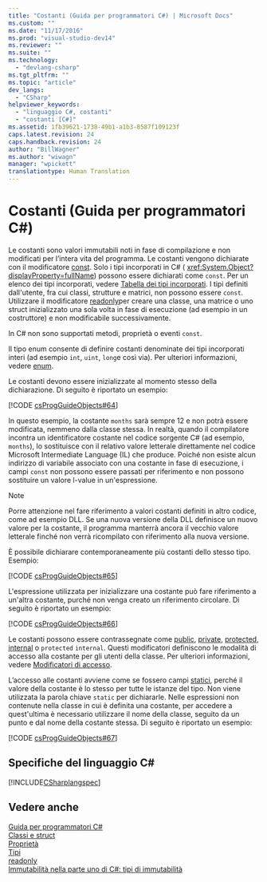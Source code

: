 ```yaml
---
title: "Costanti (Guida per programmatori C#) | Microsoft Docs"
ms.custom: ""
ms.date: "11/17/2016"
ms.prod: "visual-studio-dev14"
ms.reviewer: ""
ms.suite: ""
ms.technology: 
  - "devlang-csharp"
ms.tgt_pltfrm: ""
ms.topic: "article"
dev_langs: 
  - "CSharp"
helpviewer_keywords: 
  - "linguaggio C#, costanti"
  - "costanti [C#]"
ms.assetid: 1fb39621-1738-49b1-a1b3-8587f109123f
caps.latest.revision: 24
caps.handback.revision: 24
author: "BillWagner"
ms.author: "wiwagn"
manager: "wpickett"
translationtype: Human Translation
---
```

# Costanti (Guida per programmatori C#)
Le costanti sono valori immutabili noti in fase di compilazione e non modificati per l’intera vita del programma.  Le costanti vengono dichiarate con il modificatore [const](../../../csharp/language-reference/keywords/const.md).  Solo i tipi incorporati in C\# \( <xref:System.Object?displayProperty=fullName>\) possono essere dichiarati come `const`.  Per un elenco dei tipi incorporati, vedere [Tabella dei tipi incorporati](../../../csharp/language-reference/keywords/built-in-types-table.md).  I tipi definiti dall'utente, fra cui classi, strutture e matrici, non possono essere `const`.  Utilizzare il modificatore [readonly](../../../csharp/language-reference/keywords/readonly.md)per creare una classe, una matrice o uno struct inizializzato una sola volta in fase di esecuzione \(ad esempio in un costruttore\) e non modificabile successivamente.  
  
 In C\# non sono supportati metodi, proprietà o eventi `const`.  
  
 Il tipo enum consente di definire costanti denominate dei tipi incorporati interi \(ad esempio `int`, `uint`, `long`e così via\).  Per ulteriori informazioni, vedere [enum](../../../csharp/language-reference/keywords/enum.md).  
  
 Le costanti devono essere inizializzate al momento stesso della dichiarazione.  Di seguito è riportato un esempio:  
  
 [!CODE [csProgGuideObjects#64](../CodeSnippet/VS_Snippets_VBCSharp/csProgGuideObjects#64)]  
  
 In questo esempio, la costante `months` sarà sempre 12 e non potrà essere modificata, nemmeno dalla classe stessa.  In realtà, quando il compilatore incontra un identificatore costante nel codice sorgente C\# \(ad esempio, `months`\), lo sostituisce con il relativo valore letterale direttamente nel codice Microsoft Intermediate Language \(IL\) che produce.  Poiché non esiste alcun indirizzo di variabile associato con una costante in fase di esecuzione, i campi `const` non possono essere passati per riferimento e non possono sostituire un valore l\-value in un'espressione.  
  
> [!NOTE]
>  Porre attenzione nel fare riferimento a valori costanti definiti in altro codice, come ad esempio DLL.  Se una nuova versione della DLL definisce un nuovo valore per la costante, il programma manterrà ancora il vecchio valore letterale finché non verrà ricompilato con riferimento alla nuova versione.  
  
 È possibile dichiarare contemporaneamente più costanti dello stesso tipo. Esempio:  
  
 [!CODE [csProgGuideObjects#65](../CodeSnippet/VS_Snippets_VBCSharp/csProgGuideObjects#65)]  
  
 L'espressione utilizzata per inizializzare una costante può fare riferimento a un'altra costante, purché non venga creato un riferimento circolare.  Di seguito è riportato un esempio:  
  
 [!CODE [csProgGuideObjects#66](../CodeSnippet/VS_Snippets_VBCSharp/csProgGuideObjects#66)]  
  
 Le costanti possono essere contrassegnate come [public](../../../csharp/language-reference/keywords/public.md), [private](../../../csharp/language-reference/keywords/private.md), [protected](../../../csharp/language-reference/keywords/protected.md), [internal](../../../csharp/language-reference/keywords/internal.md) o `protected` `internal`.  Questi modificatori definiscono le modalità di accesso alla costante per gli utenti della classe.  Per ulteriori informazioni, vedere [Modificatori di accesso](../../../csharp/programming-guide/classes-and-structs/access-modifiers.md).  
  
 L’accesso alle costanti avviene come se fossero campi [statici](../../../csharp/language-reference/keywords/static.md), perché il valore della costante è lo stesso per tutte le istanze del tipo.  Non viene utilizzata la parola chiave `static` per dichiararle.  Nelle espressioni non contenute nella classe in cui è definita una costante, per accedere a quest'ultima è necessario utilizzare il nome della classe, seguito da un punto e dal nome della costante stessa.  Di seguito è riportato un esempio:  
  
 [!CODE [csProgGuideObjects#67](../CodeSnippet/VS_Snippets_VBCSharp/csProgGuideObjects#67)]  
  
## Specifiche del linguaggio C\#  
 [!INCLUDE[CSharplangspec](../../../csharp/language-reference/keywords/includes/csharplangspec_md.md)]  
  
## Vedere anche  
 [Guida per programmatori C\#](../../../csharp/programming-guide/index.md)   
 [Classi e struct](../../../csharp/programming-guide/classes-and-structs/index.md)   
 [Proprietà](../../../csharp/programming-guide/classes-and-structs/properties.md)   
 [Tipi](../../../csharp/programming-guide/types/index.md)   
 [readonly](../../../csharp/language-reference/keywords/readonly.md)   
 [Immutabilità nella parte uno di C\#: tipi di immutabilità](http://go.microsoft.com/fwlink/?LinkId=112379)